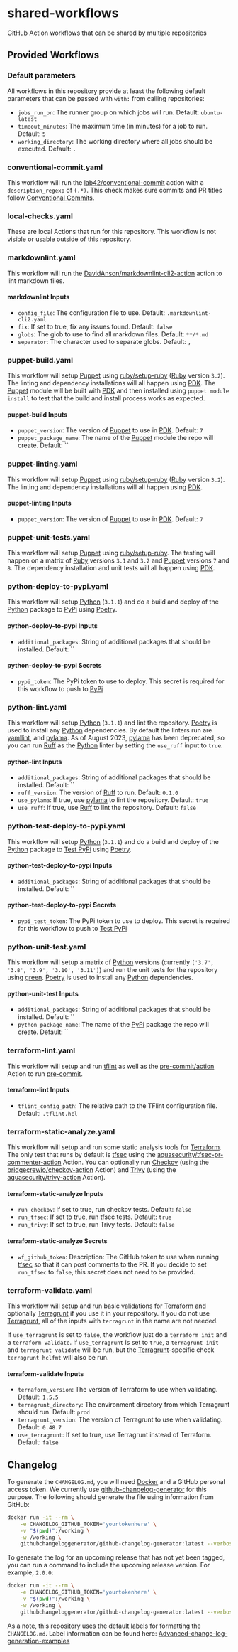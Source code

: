# shared-workflows

GitHub Action workflows that can be shared by multiple repositories

## Provided Workflows

### Default parameters

All workflows in this repository provide at least the following default parameters that can be passed with `with:` from calling repositories:

* `jobs_run_on`: The runner group on which jobs will run. Default: `ubuntu-latest`
* `timeout_minutes`: The maximum time (in minutes) for a job to run. Default: `5`
* `working_directory`: The working directory where all jobs should be executed. Default: `.`

### conventional-commit.yaml

This workflow will run the [lab42/conventional-commit](https://github.com/lab42/conventional-commit) action with a `description_regexp` of `(.*)`. This check makes sure commits and PR titles follow [Conventional Commits][1].

### local-checks.yaml

These are local Actions that run for this repository. This workflow is not visible or usable outside of this repository.

### markdownlint.yaml

This workflow will run the [DavidAnson/markdownlint-cli2-action](https://github.com/DavidAnson/markdownlint-cli2-action) action to lint markdown files.

#### markdownlint Inputs

* `config_file`: The configuration file to use. Default: `.markdownlint-cli2.yaml`
* `fix`: If set to true, fix any issues found. Default: `false`
* `globs`: The glob to use to find all markdown files. Default: `**/*.md`
* `separator`: The character used to separate globs. Default: `,`

### puppet-build.yaml

This workflow will setup [Puppet][7] using [ruby/setup-ruby](https://github.com/ruby/setup-ruby) ([Ruby][8] version `3.2`). The linting and dependency installations will all happen using [PDK][9]. The [Puppet][7] module will be built with [PDK][9] and then installed using `puppet module install` to test that the build and install process works as expected.

#### puppet-build Inputs

* `puppet_version`: The version of [Puppet][7] to use in [PDK][9]. Default: `7`
* `puppet_package_name`: The name of the [Puppet][7] module the repo will create. Default: ``

### puppet-linting.yaml

This workflow will setup [Puppet][7] using [ruby/setup-ruby](https://github.com/ruby/setup-ruby) ([Ruby][8] version `3.2`). The linting and dependency installations will all happen using [PDK][9].

#### puppet-linting Inputs

* `puppet_version`: The version of [Puppet][7] to use in [PDK][9]. Default: `7`

### puppet-unit-tests.yaml

This workflow will setup [Puppet][7] using [ruby/setup-ruby](https://github.com/ruby/setup-ruby). The testing will happen on a matrix of [Ruby][8] versions `3.1` and `3.2` and [Puppet][7] versions `7` and `8`. The dependency installation and unit tests will all happen using [PDK][9].

### python-deploy-to-pypi.yaml

This workflow will setup [Python][5] (`3.1.1`) and do a build and deploy of the [Python][5] package to [PyPi][2] using [Poetry][3].

#### python-deploy-to-pypi Inputs

* `additional_packages`: String of additional packages that should be installed. Default: ``

#### python-deploy-to-pypi Secrets

* `pypi_token`: The PyPi token to use to deploy. This secret is required for this workflow to push to [PyPi][2]

### python-lint.yaml

This workflow will setup [Python][5] (`3.1.1`) and lint the repository. [Poetry][3] is used to install any [Python][5] dependencies. By default the linters run are [yamllint](https://github.com/adrienverge/yamllint), and [pylama](https://github.com/AtomLinter/linter-pylama). As of August 2023, [pylama](https://github.com/AtomLinter/linter-pylama) has been deprecated, so you can run [Ruff](https://github.com/astral-sh/ruff) as the [Python][5] linter by setting the `use_ruff` input to `true`.

#### python-lint Inputs

* `additional_packages`: String of additional packages that should be installed. Default: ``
* `ruff_version`: The version of [Ruff](https://github.com/astral-sh/ruff) to run. Default: `0.1.0`
* `use_pylama`: If true, use [pylama](https://github.com/AtomLinter/linter-pylama) to lint the repository. Default: `true`
* `use_ruff`: If true, use [Ruff](https://github.com/astral-sh/ruff) to lint the repository. Default: `false`

### python-test-deploy-to-pypi.yaml

This workflow will setup [Python][5] (`3.1.1`) and do a build and deploy of the [Python][5] package to [Test PyPi][6] using [Poetry][3].

#### python-test-deploy-to-pypi Inputs

* `additional_packages`: String of additional packages that should be installed. Default: ``

#### python-test-deploy-to-pypi Secrets

* `pypi_test_token`: The PyPi token to use to deploy. This secret is required for this workflow to push to [Test PyPi][6]

### python-unit-test.yaml

This workflow will setup a matrix of [Python][5] versions (currently `['3.7', '3.8', '3.9', '3.10', '3.11']`) and run the unit tests for the repository using [green](https://github.com/CleanCut/green). [Poetry][3] is used to install any [Python][5] dependencies.

#### python-unit-test Inputs

* `additional_packages`: String of additional packages that should be installed. Default: ``
* `python_package_name`: The name of the [PyPi][2] package the repo will create. Default: ``

### terraform-lint.yaml

This workflow will setup and run [tflint](https://github.com/terraform-linters/tflint) as well as the [pre-commit/action](https://github.com/pre-commit/action) Action to run [pre-commit](https://pre-commit.com/).

#### terraform-lint Inputs

* `tflint_config_path`: The relative path to the TFlint configuration file. Default: `.tflint.hcl`

### terraform-static-analyze.yaml

This workflow will setup and run some static analysis tools for [Terraform][10]. The only test that runs by default is [tfsec](https://github.com/aquasecurity/tfsec) using the [aquasecurity/tfsec-pr-commenter-action](https://github.com/aquasecurity/tfsec-pr-commenter-action) Action. You can optionally run [Checkov](https://www.checkov.io/) (using the [bridgecrewio/checkov-action](https://github.com/bridgecrewio/checkov-action) Action) and [Trivy](https://trivy.dev/) (using the [aquasecurity/trivy-action](https://github.com/aquasecurity/trivy-action) Action).

#### terraform-static-analyze Inputs

* `run_checkov`: If set to true, run checkov tests. Default: `false`
* `run_tfsec`: If set to true, run tfsec tests. Default: `true`
* `run_trivy`: If set to true, run Trivy tests. Default: `false`

#### terraform-static-analyze Secrets

* `wf_github_token`: Description: The GitHub token to use when running [tfsec](https://github.com/aquasecurity/tfsec) so that it can post comments to the PR. If you decide to set `run_tfsec` to `false`, this secret does not need to be provided.

### terraform-validate.yaml

This workflow will setup and run basic validations for [Terraform][10] and optionally [Terragrunt][11] if you use it in your repository. If you do not use [Terragrunt][11], all of the inputs with `terragrunt` in the name are not needed.

If `use_terragrunt` is set to `false`, the workflow just do a `terraform init` and a `terraform validate`. If `use_terragrunt` is set to `true`, a `terragrunt init` and `terragrunt validate` will be run, but the [Terragrunt][11]-specific check `terragrunt hclfmt` will also be run.

#### terraform-validate Inputs

* `terraform_version`: The version of Terraform to use when validating. Default: `1.5.5`
* `terragrunt_directory`: The environment directory from which Terragrunt should run. Default: `prod`
* `terragrunt_version`: The version of Terragrunt to use when validating. Default: `0.48.7`
* `use_terragrunt`: If set to true, use Terragrunt instead of Terraform. Default: `false`

## Changelog

To generate the `CHANGELOG.md`, you will need [Docker][4] and a GitHub personal access token.  We currently use [github-changelog-generator](https://github.com/github-changelog-generator/github-changelog-generator) for this purpose.  The following should generate the file using information from GitHub:

```sh
docker run -it --rm \
    -e CHANGELOG_GITHUB_TOKEN='yourtokenhere' \
    -v "$(pwd)":/working \
    -w /working \
    githubchangeloggenerator/github-changelog-generator:latest --verbose
```

To generate the log for an upcoming release that has not yet been tagged, you can run a command to include the upcoming release version.  For example, `2.0.0`:

```sh
docker run -it --rm \
    -e CHANGELOG_GITHUB_TOKEN='yourtokenhere' \
    -v "$(pwd)":/working \
    -w /working \
    githubchangeloggenerator/github-changelog-generator:latest --verbose --future-release 2.0.0
```

As a note, this repository uses the default labels for formatting the `CHANGELOG.md`.  Label information can be found here: [Advanced-change-log-generation-examples](https://github.com/github-changelog-generator/github-changelog-generator/wiki/Advanced-change-log-generation-examples#section-options)

[1]: https://www.conventionalcommits.org/ "Conventional Commits"
[2]: https://pypi.org/ "PyPi"
[3]: https://python-poetry.org/ "Poetry"
[4]: https://www.docker.com/ "Docker"
[5]: https://www.python.org/ "Python"
[6]: https://test.pypi.org/ "Test PyPi"
[7]: https://www.puppet.com/ "Puppet"
[8]: https://www.ruby-lang.org/en/ "Ruby"
[9]: https://www.puppet.com/docs/pdk/3.x/pdk.html "PDK"
[10]: https://www.terraform.io/ "Terraform"
[11]: https://terragrunt.gruntwork.io/ "Terragrunt"
